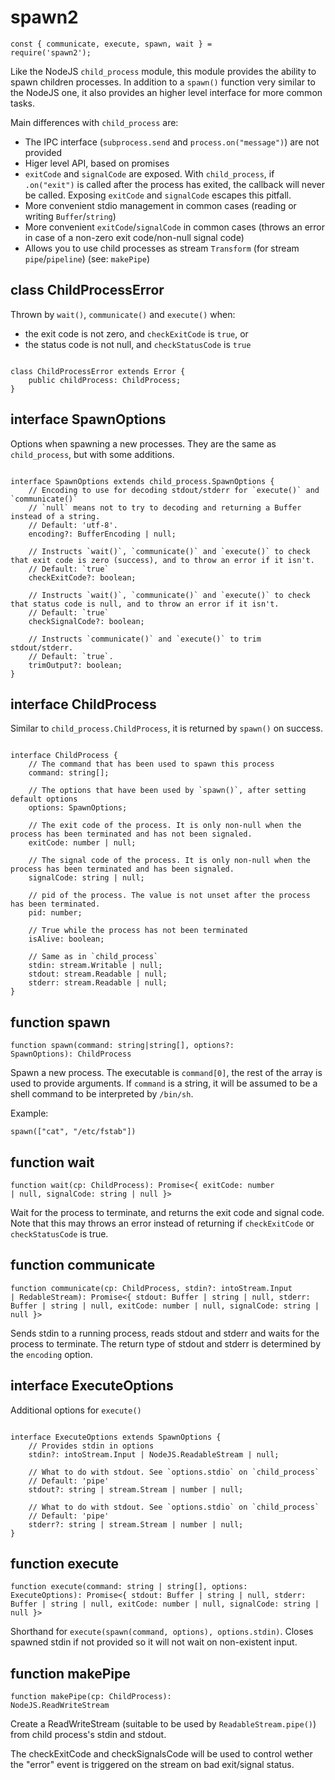 # spawn2

<code>const { communicate, execute, spawn, wait } = require('spawn2');</code>

Like the NodeJS `child_process` module, this module provides the ability to spawn children processes.
In addition to a `spawn()` function very similar to the NodeJS one, it also provides an higher level interface for more common tasks.

Main differences with `child_process` are:
 * The IPC interface (`subprocess.send` and `process.on("message")`) are not provided
 * Higer level API, based on promises
 * `exitCode` and `signalCode` are exposed. With `child_process`, if `.on("exit")` is called after the process has exited,
   the callback will never be called. Exposing `exitCode` and `signalCode` escapes this pitfall.
 * More convenient stdio management in common cases (reading or writing `Buffer`/`string`)
 * More convenient `exitCode`/`signalCode` in common cases (throws an error in case of a non-zero exit code/non-null signal code)
 * Allows you to use child processes as stream `Transform` (for stream `pipe`/`pipeline`) (see: `makePipe`)

## class ChildProcessError

Thrown by `wait()`, `communicate()` and `execute()` when:
 * the exit code is not zero, and `checkExitCode` is `true`, or
 * the status code is not null, and `checkStatusCode` is `true`

<pre><code>
class ChildProcessError extends Error {
	public childProcess: ChildProcess;
}
</code></pre>

## interface SpawnOptions

Options when spawning a new processes. They are the same as `child_process`, but with some additions.

<pre><code>
interface SpawnOptions extends child_process.SpawnOptions {
	// Encoding to use for decoding stdout/stderr for `execute()` and `communicate()`
	// `null` means not to try to decoding and returning a Buffer instead of a string.
	// Default: 'utf-8'.
	encoding?: BufferEncoding | null;

	// Instructs `wait()`, `communicate()` and `execute()` to check that exit code is zero (success), and to throw an error if it isn't.
	// Default: `true`
	checkExitCode?: boolean;

	// Instructs `wait()`, `communicate()` and `execute()` to check that status code is null, and to throw an error if it isn't.
	// Default: `true`
	checkSignalCode?: boolean;

	// Instructs `communicate()` and `execute()` to trim stdout/stderr.
	// Default: `true`.
	trimOutput?: boolean;
}
</code></pre>

## interface ChildProcess

Similar to `child_process.ChildProcess`, it is returned by `spawn()` on success.

<pre><code>
interface ChildProcess {
	// The command that has been used to spawn this process
	command: string[];

	// The options that have been used by `spawn()`, after setting default options
	options: SpawnOptions;

	// The exit code of the process. It is only non-null when the process has been terminated and has not been signaled.
	exitCode: number | null;

	// The signal code of the process. It is only non-null when the process has been terminated and has been signaled.
	signalCode: string | null;

	// pid of the process. The value is not unset after the process has been terminated.
	pid: number;

	// True while the process has not been terminated
	isAlive: boolean;

	// Same as in `child_process`
	stdin: stream.Writable | null;
	stdout: stream.Readable | null;
	stderr: stream.Readable | null;
}
</code></pre>

## function spawn

<code>function spawn(command: string|string[], options?: SpawnOptions): ChildProcess</code>

Spawn a new process. The executable is `command[0]`, the rest of the array is used to provide arguments.
If `command` is a string, it will be assumed to be a shell command to be interpreted by `/bin/sh`.

Example:

<code>spawn(["cat", "/etc/fstab"])</code>
## function wait

<code>function wait(cp: ChildProcess): Promise\<{ exitCode: number | null, signalCode: string | null }\></code>

Wait for the process to terminate, and returns the exit code and signal code.
Note that this may throws an error instead of returning if `checkExitCode` or `checkStatusCode` is true.

## function communicate

<code>function communicate(cp: ChildProcess, stdin?: intoStream.Input | RedableStream): Promise\<{ stdout: Buffer | string | null, stderr: Buffer | string | null, exitCode: number | null, signalCode: string | null }\></code>

Sends stdin to a running process, reads stdout and stderr and waits for the process to terminate.
The return type of stdout and stderr is determined by the `encoding` option.

## interface ExecuteOptions

Additional options for `execute()`

<pre><code>
interface ExecuteOptions extends SpawnOptions {
	// Provides stdin in options
	stdin?: intoStream.Input | NodeJS.ReadableStream | null;

	// What to do with stdout. See `options.stdio` on `child_process`
	// Default: 'pipe'
	stdout?: string | stream.Stream | number | null;

	// What to do with stdout. See `options.stdio` on `child_process`
	// Default: 'pipe'
	stderr?: string | stream.Stream | number | null;
}
</code></pre>

## function execute

<code>function execute(command: string | string[], options: ExecuteOptions): Promise\<{ stdout: Buffer | string | null, stderr: Buffer | string | null, exitCode: number | null, signalCode: string | null }\></code>

Shorthand for `execute(spawn(command, options), options.stdin)`. Closes spawned stdin if not provided so it will not wait on non-existent input.

## function makePipe

<code>function makePipe(cp: ChildProcess): NodeJS.ReadWriteStream</code>

Create a ReadWriteStream (suitable to be used by `ReadableStream.pipe()`) from child process's
stdin and stdout.

The checkExitCode and checkSignalsCode will be used to control wether the "error" event is triggered
on the stream on bad exit/signal status.
